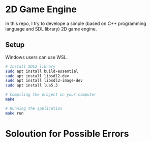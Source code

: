 # 2D Game Engine
In this repo, I try to develope a simple (based on C++ programming language and SDL library) 2D game engine.

## Setup
Windows users can use WSL.
``` bash
# Install SDL2 library
sudo apt install build-essential
sudo apt install libsdl2-dev
sudo apt install libsdl2-image-dev
sudo apt install lua5.3

# Compiling the project on your computer
make

# Running the application
make run
```

# Soloution for Possible Errors

